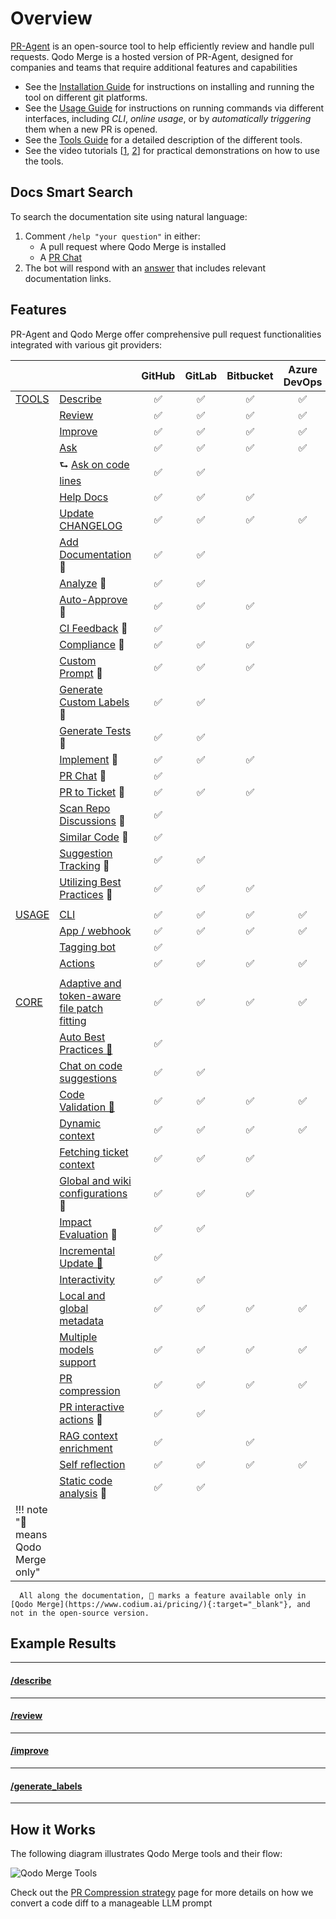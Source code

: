 # Overview

[PR-Agent](https://github.com/Codium-ai/pr-agent) is an open-source tool to help efficiently review and handle pull requests. Qodo Merge is a hosted version of PR-Agent, designed for companies and teams that require additional features and capabilities

* See the [Installation Guide](docs/installation/index.md) for instructions on installing and running the tool on different git platforms.
* See the [Usage Guide](docs/usage-guide/index.md) for instructions on running commands via different interfaces, including _CLI_, _online usage_, or by _automatically triggering_ them when a new PR is opened.
* See the [Tools Guide](docs/tools/index.md) for a detailed description of the different tools.
* See the video tutorials \[[1](https://www.youtube.com/playlist?list=PLRTpyDOSgbwFMA_VBeKMnPLaaZKwjGBFT), [2](https://www.youtube.com/watch?v=7-yJLd7zu40)] for practical demonstrations on how to use the tools.

## Docs Smart Search

To search the documentation site using natural language:

1. Comment `/help "your question"` in either:
   * A pull request where Qodo Merge is installed
   * A [PR Chat](https://qodo-merge-docs.qodo.ai/chrome-extension/features/#pr-chat)
2. The bot will respond with an [answer](https://github.com/Codium-ai/pr-agent/pull/1241#issuecomment-2365259334) that includes relevant documentation links.

## Features

PR-Agent and Qodo Merge offer comprehensive pull request functionalities integrated with various git providers:

|                                                         |                                                                                                                     | GitHub | GitLab | Bitbucket | Azure DevOps | Gitea |
| ------------------------------------------------------- | ------------------------------------------------------------------------------------------------------------------- | :----: | :----: | :-------: | :----------: | :---: |
| [TOOLS](https://qodo-merge-docs.qodo.ai/tools/)         | [Describe](https://qodo-merge-docs.qodo.ai/tools/describe/)                                                         |    ✅   |    ✅   |     ✅     |       ✅      |   ✅   |
|                                                         | [Review](https://qodo-merge-docs.qodo.ai/tools/review/)                                                             |    ✅   |    ✅   |     ✅     |       ✅      |   ✅   |
|                                                         | [Improve](https://qodo-merge-docs.qodo.ai/tools/improve/)                                                           |    ✅   |    ✅   |     ✅     |       ✅      |   ✅   |
|                                                         | [Ask](https://qodo-merge-docs.qodo.ai/tools/ask/)                                                                   |    ✅   |    ✅   |     ✅     |       ✅      |       |
|                                                         | ⮑ [Ask on code lines](https://qodo-merge-docs.qodo.ai/tools/ask/#ask-lines)                                         |    ✅   |    ✅   |           |              |       |
|                                                         | [Help Docs](https://qodo-merge-docs.qodo.ai/tools/help_docs/?h=auto#auto-approval)                                  |    ✅   |    ✅   |     ✅     |              |       |
|                                                         | [Update CHANGELOG](https://qodo-merge-docs.qodo.ai/tools/update_changelog/)                                         |    ✅   |    ✅   |     ✅     |       ✅      |       |
|                                                         | [Add Documentation](https://qodo-merge-docs.qodo.ai/tools/documentation/) 💎                                        |    ✅   |    ✅   |           |              |       |
|                                                         | [Analyze](https://qodo-merge-docs.qodo.ai/tools/analyze/) 💎                                                        |    ✅   |    ✅   |           |              |       |
|                                                         | [Auto-Approve](https://qodo-merge-docs.qodo.ai/tools/improve/?h=auto#auto-approval) 💎                              |    ✅   |    ✅   |     ✅     |              |       |
|                                                         | [CI Feedback](https://qodo-merge-docs.qodo.ai/tools/ci_feedback/) 💎                                                |    ✅   |        |           |              |       |
|                                                         | [Compliance](https://qodo-merge-docs.qodo.ai/tools/compliance/) 💎                                                  |    ✅   |    ✅   |     ✅     |              |       |
|                                                         | [Custom Prompt](https://qodo-merge-docs.qodo.ai/tools/custom_prompt/) 💎                                            |    ✅   |    ✅   |     ✅     |              |       |
|                                                         | [Generate Custom Labels](https://qodo-merge-docs.qodo.ai/tools/custom_labels/) 💎                                   |    ✅   |    ✅   |           |              |       |
|                                                         | [Generate Tests](https://qodo-merge-docs.qodo.ai/tools/test/) 💎                                                    |    ✅   |    ✅   |           |              |       |
|                                                         | [Implement](https://qodo-merge-docs.qodo.ai/tools/implement/) 💎                                                    |    ✅   |    ✅   |     ✅     |              |       |
|                                                         | [PR Chat](https://qodo-merge-docs.qodo.ai/chrome-extension/features/#pr-chat) 💎                                    |    ✅   |        |           |              |       |
|                                                         | [PR to Ticket](https://qodo-merge-docs.qodo.ai/tools/pr_to_ticket/) 💎                                              |    ✅   |    ✅   |     ✅     |              |       |
|                                                         | [Scan Repo Discussions](https://qodo-merge-docs.qodo.ai/tools/scan_repo_discussions/) 💎                            |    ✅   |        |           |              |       |
|                                                         | [Similar Code](https://qodo-merge-docs.qodo.ai/tools/similar_code/) 💎                                              |    ✅   |        |           |              |       |
|                                                         | [Suggestion Tracking](https://qodo-merge-docs.qodo.ai/tools/improve/#suggestion-tracking) 💎                        |    ✅   |    ✅   |           |              |       |
|                                                         | [Utilizing Best Practices](https://qodo-merge-docs.qodo.ai/tools/improve/#best-practices) 💎                        |    ✅   |    ✅   |     ✅     |              |       |
|                                                         |                                                                                                                     |        |        |           |              |       |
| [USAGE](https://qodo-merge-docs.qodo.ai/usage-guide/)   | [CLI](https://qodo-merge-docs.qodo.ai/usage-guide/automations_and_usage/#local-repo-cli)                            |    ✅   |    ✅   |     ✅     |       ✅      |   ✅   |
|                                                         | [App / webhook](https://qodo-merge-docs.qodo.ai/usage-guide/automations_and_usage/#github-app)                      |    ✅   |    ✅   |     ✅     |       ✅      |   ✅   |
|                                                         | [Tagging bot](https://github.com/Codium-ai/pr-agent#try-it-now)                                                     |    ✅   |        |           |              |       |
|                                                         | [Actions](https://qodo-merge-docs.qodo.ai/installation/github/#run-as-a-github-action)                              |    ✅   |    ✅   |     ✅     |       ✅      |       |
|                                                         |                                                                                                                     |        |        |           |              |       |
| [CORE](https://qodo-merge-docs.qodo.ai/core-abilities/) | [Adaptive and token-aware file patch fitting](https://qodo-merge-docs.qodo.ai/core-abilities/compression_strategy/) |    ✅   |    ✅   |     ✅     |       ✅      |       |
|                                                         | [Auto Best Practices 💎](https://qodo-merge-docs.qodo.ai/core-abilities/auto_best_practices/)                       |    ✅   |        |           |              |       |
|                                                         | [Chat on code suggestions](https://qodo-merge-docs.qodo.ai/core-abilities/chat_on_code_suggestions/)                |    ✅   |    ✅   |           |              |       |
|                                                         | [Code Validation 💎](https://qodo-merge-docs.qodo.ai/core-abilities/code_validation/)                               |    ✅   |    ✅   |     ✅     |       ✅      |       |
|                                                         | [Dynamic context](https://qodo-merge-docs.qodo.ai/core-abilities/dynamic_context/)                                  |    ✅   |    ✅   |     ✅     |       ✅      |       |
|                                                         | [Fetching ticket context](https://qodo-merge-docs.qodo.ai/core-abilities/fetching_ticket_context/)                  |    ✅   |    ✅   |     ✅     |              |       |
|                                                         | [Global and wiki configurations](https://qodo-merge-docs.qodo.ai/usage-guide/configuration_options/) 💎             |    ✅   |    ✅   |     ✅     |              |       |
|                                                         | [Impact Evaluation](https://qodo-merge-docs.qodo.ai/core-abilities/impact_evaluation/) 💎                           |    ✅   |    ✅   |           |              |       |
|                                                         | [Incremental Update 💎](https://qodo-merge-docs.qodo.ai/core-abilities/incremental_update/)                         |    ✅   |        |           |              |       |
|                                                         | [Interactivity](https://qodo-merge-docs.qodo.ai/core-abilities/interactivity/)                                      |    ✅   |    ✅   |           |              |       |
|                                                         | [Local and global metadata](https://qodo-merge-docs.qodo.ai/core-abilities/metadata/)                               |    ✅   |    ✅   |     ✅     |       ✅      |       |
|                                                         | [Multiple models support](https://qodo-merge-docs.qodo.ai/usage-guide/changing_a_model/)                            |    ✅   |    ✅   |     ✅     |       ✅      |       |
|                                                         | [PR compression](https://qodo-merge-docs.qodo.ai/core-abilities/compression_strategy/)                              |    ✅   |    ✅   |     ✅     |       ✅      |       |
|                                                         | [PR interactive actions](https://www.qodo.ai/images/pr_agent/pr-actions.mp4) 💎                                     |    ✅   |    ✅   |           |              |       |
|                                                         | [RAG context enrichment](https://qodo-merge-docs.qodo.ai/core-abilities/rag_context_enrichment/)                    |    ✅   |        |     ✅     |              |       |
|                                                         | [Self reflection](https://qodo-merge-docs.qodo.ai/core-abilities/self_reflection/)                                  |    ✅   |    ✅   |     ✅     |       ✅      |       |
|                                                         | [Static code analysis](https://qodo-merge-docs.qodo.ai/core-abilities/static_code_analysis/) 💎                     |    ✅   |    ✅   |           |              |       |
| !!! note "💎 means Qodo Merge only"                     |                                                                                                                     |        |        |           |              |       |

```
  All along the documentation, 💎 marks a feature available only in [Qodo Merge](https://www.codium.ai/pricing/){:target="_blank"}, and not in the open-source version.
```

## Example Results

***

#### [/describe](https://github.com/Codium-ai/pr-agent/pull/530)

***

#### [/review](https://github.com/Codium-ai/pr-agent/pull/732#issuecomment-1975099151)

***

#### [/improve](https://github.com/Codium-ai/pr-agent/pull/732#issuecomment-1975099159)

***

#### [/generate\_labels](https://github.com/Codium-ai/pr-agent/pull/530)

***

## How it Works

The following diagram illustrates Qodo Merge tools and their flow:

![Qodo Merge Tools](https://codium.ai/images/pr_agent/diagram-v0.9.png)

Check out the [PR Compression strategy](docs/core-abilities/index.md) page for more details on how we convert a code diff to a manageable LLM prompt
